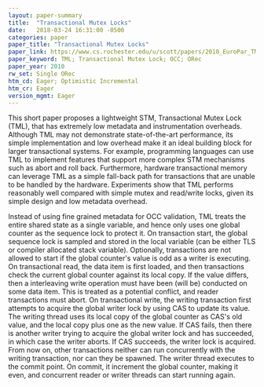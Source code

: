 ```yaml
---
layout: paper-summary
title:  "Transactional Mutex Locks"
date:   2018-03-24 16:31:00 -0500
categories: paper
paper_title: "Transactional Mutex Locks"
paper_link: https://www.cs.rochester.edu/u/scott/papers/2010_EuroPar_TML.pdf
paper_keyword: TML; Transactional Mutex Lock; OCC; ORec
paper_year: 2010
rw_set: Single ORec
htm_cd: Eager; Optimistic Incremental
htm_cr: Eager
version_mgmt: Eager
---
```


This short paper proposes a lightweight STM, Transactional Mutex Lock (TML), that has extremely low metadata and 
instrumentation overheads. Although TML may not demonstrate state-of-the-art performance, its simple implementation
and low overhead make it an ideal building block for larger transactional systems. For example, programming 
languages can use TML to implement features that support more complex STM mechanisms such as abort and roll back.
Furthermore, hardware transactional memory can leverage TML as a simple fall-back path for transactions that are 
unable to be handled by the hardware. Experiments show that TML performs reasonably well compared with simple mutex
and read/write locks, given its simple design and low metadata overhead.

Instead of using fine grained metadata for OCC validation, TML treats the entire shared state as a single variable,
and hence only uses one global counter as the sequence lock to protect it. On transaction start, the global sequence 
lock is sampled and stored in the local variable (can be either TLS or compiler allocated stack variable). 
Optionally, transactions are not allowed to start if the global counter's value is odd as a writer is executing. On 
transactional read, the data item is first loaded, and then transactions check the current global counter against its 
local copy. If the value differs, then a interleaving write operation must have been (will be) conducted on some data item.
This is treated as a potential conflict, and reader transactions must abort. On transactional write, the writing transaction
first attempts to acquire the global writer lock by using CAS to update its value. The writing thread uses its local copy
of the global counter as CAS's old value, and the local copy plus one as the new value. If CAS fails, then there is another
writer trying to acquire the global writer lock and has succeeded, in which case the writer aborts. If CAS succeeds,
the writer lock is acquired. From now on, other transactions neither can run concurrently with the writing transaction,
nor can they be spawned. The writer thread executes to the commit point. On commit, it increment the global counter,
making it even, and concurrent reader or writer threads can start running again.